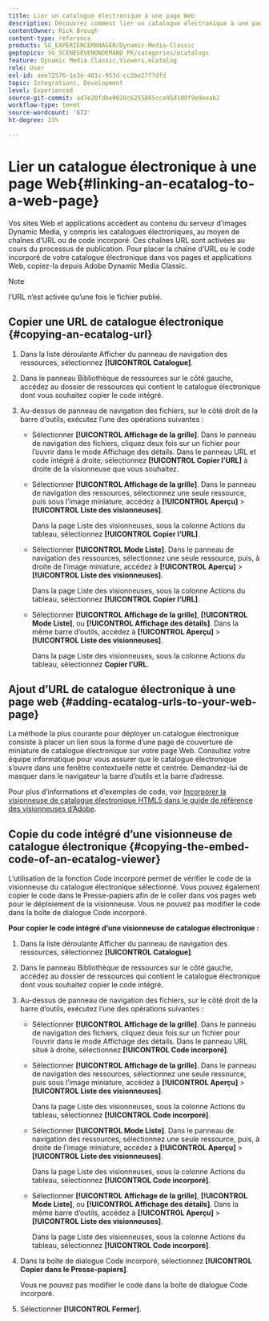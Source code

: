 ```yaml
---
title: Lier un catalogue électronique à une page Web
description: Découvrez comment lier un catalogue électronique à une page web dans Adobe Dynamic Media Classic.
contentOwner: Rick Brough
content-type: reference
products: SG_EXPERIENCEMANAGER/Dynamic-Media-Classic
geptopics: SG_SCENESEVENONDEMAND_PK/categories/ecatalogs
feature: Dynamic Media Classic,Viewers,eCatalog
role: User
exl-id: aee72576-1e3e-401c-953d-cc2be27f7dfd
topic: Integrations, Development
level: Experienced
source-git-commit: ad7e20fdbe9028c6255865cce95d109f9e9eeab2
workflow-type: tm+mt
source-wordcount: '672'
ht-degree: 23%

---
```


# Lier un catalogue électronique à une page Web{#linking-an-ecatalog-to-a-web-page}

Vos sites Web et applications accèdent au contenu du serveur d’images Dynamic Media, y compris les catalogues électroniques, au moyen de chaînes d’URL ou de code incorporé. Ces chaînes URL sont activées au cours du processus de publication. Pour placer la chaîne d’URL ou le code incorporé de votre catalogue électronique dans vos pages et applications Web, copiez-la depuis Adobe Dynamic Media Classic.

>[!NOTE]
>
>l’URL n’est activée qu’une fois le fichier publié.

## Copier une URL de catalogue électronique {#copying-an-ecatalog-url}

1. Dans la liste déroulante Afficher du panneau de navigation des ressources, sélectionnez **[!UICONTROL Catalogue]**.
1. Dans le panneau Bibliothèque de ressources sur le côté gauche, accédez au dossier de ressources qui contient le catalogue électronique dont vous souhaitez copier le code intégré.
1. Au-dessus de panneau de navigation des fichiers, sur le côté droit de la barre d’outils, exécutez l’une des opérations suivantes :

   * Sélectionner **[!UICONTROL Affichage de la grille]**. Dans le panneau de navigation des fichiers, cliquez deux fois sur un fichier pour l’ouvrir dans le mode Affichage des détails. Dans le panneau URL et code intégré à droite, sélectionnez **[!UICONTROL Copier l’URL]** à droite de la visionneuse que vous souhaitez.
   * Sélectionner **[!UICONTROL Affichage de la grille]**. Dans le panneau de navigation des ressources, sélectionnez une seule ressource, puis sous l’image miniature, accédez à **[!UICONTROL Aperçu]** > **[!UICONTROL Liste des visionneuses]**.

     Dans la page Liste des visionneuses, sous la colonne Actions du tableau, sélectionnez **[!UICONTROL Copier l’URL]**.

   * Sélectionner **[!UICONTROL Mode Liste]**. Dans le panneau de navigation des ressources, sélectionnez une seule ressource, puis, à droite de l’image miniature, accédez à **[!UICONTROL Aperçu]** > **[!UICONTROL Liste des visionneuses]**.

     Dans la page Liste des visionneuses, sous la colonne Actions du tableau, sélectionnez **[!UICONTROL Copier l’URL]**.

   * Sélectionner **[!UICONTROL Affichage de la grille]**, **[!UICONTROL Mode Liste]**, ou **[!UICONTROL Affichage des détails]**. Dans la même barre d’outils, accédez à **[!UICONTROL Aperçu]** > **[!UICONTROL Liste des visionneuses]**.

     Dans la page Liste des visionneuses, sous la colonne Actions du tableau, sélectionnez **Copier l’URL**.

## Ajout d’URL de catalogue électronique à une page web {#adding-ecatalog-urls-to-your-web-page}

La méthode la plus courante pour déployer un catalogue électronique consiste à placer un lien sous la forme d’une page de couverture de miniature de catalogue électronique sur votre page Web. Consultez votre équipe informatique pour vous assurer que le catalogue électronique s’ouvre dans une fenêtre contextuelle nette et centrée. Demandez-lui de masquer dans le navigateur la barre d’outils et la barre d’adresse.

Pour plus d’informations et d’exemples de code, voir [Incorporer la visionneuse de catalogue électronique HTML5 dans le guide de référence des visionneuses d’Adobe](https://experienceleague.adobe.com/en/docs/dynamic-media-developer-resources/library/viewers-aem-assets-dmc/ecatalog/c-html5-20-ecatalog-viewer-about#section-e1c3106f5b3e445d9b95be337c2f94e2).

## Copie du code intégré d’une visionneuse de catalogue électronique {#copying-the-embed-code-of-an-ecatalog-viewer}

L’utilisation de la fonction Code incorporé permet de vérifier le code de la visionneuse du catalogue électronique sélectionné. Vous pouvez également copier le code dans le Presse-papiers afin de le coller dans vos pages web pour le déploiement de la visionneuse. Vous ne pouvez pas modifier le code dans la boîte de dialogue Code incorporé.

**Pour copier le code intégré d’une visionneuse de catalogue électronique :**

1. Dans la liste déroulante Afficher du panneau de navigation des ressources, sélectionnez **[!UICONTROL Catalogue]**.
1. Dans le panneau Bibliothèque de ressources sur le côté gauche, accédez au dossier de ressources qui contient le catalogue électronique dont vous souhaitez copier le code intégré.
1. Au-dessus de panneau de navigation des fichiers, sur le côté droit de la barre d’outils, exécutez l’une des opérations suivantes :

   * Sélectionner **[!UICONTROL Affichage de la grille]**. Dans le panneau de navigation des fichiers, cliquez deux fois sur un fichier pour l’ouvrir dans le mode Affichage des détails. Dans le panneau URL situé à droite, sélectionnez **[!UICONTROL Code incorporé]**.
   * Sélectionner **[!UICONTROL Affichage de la grille]**. Dans le panneau de navigation des ressources, sélectionnez une seule ressource, puis sous l’image miniature, accédez à **[!UICONTROL Aperçu]** > **[!UICONTROL Liste des visionneuses]**.

     Dans la page Liste des visionneuses, sous la colonne Actions du tableau, sélectionnez **[!UICONTROL Code incorporé]**.

   * Sélectionner **[!UICONTROL Mode Liste]**. Dans le panneau de navigation des ressources, sélectionnez une seule ressource, puis, à droite de l’image miniature, accédez à **[!UICONTROL Aperçu]** > **[!UICONTROL Liste des visionneuses]**.

     Dans la page Liste des visionneuses, sous la colonne Actions du tableau, sélectionnez **[!UICONTROL Code incorporé]**.

   * Sélectionner **[!UICONTROL Affichage de la grille]**, **[!UICONTROL Mode Liste]**, ou **[!UICONTROL Affichage des détails]**. Dans la même barre d’outils, accédez à **[!UICONTROL Aperçu]** > **[!UICONTROL Liste des visionneuses]**.

     Dans la page Liste des visionneuses, sous la colonne Actions du tableau, sélectionnez **[!UICONTROL Code incorporé]**.

1. Dans la boîte de dialogue Code incorporé, sélectionnez **[!UICONTROL Copier dans le Presse-papiers]**.

   Vous ne pouvez pas modifier le code dans la boîte de dialogue Code incorporé.

1. Sélectionner **[!UICONTROL Fermer]**.
